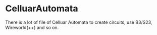 # CelluarAutomata
There is a lot of file of Celluar Automata to create circuits, use B3/S23, Wireworld(++) and so on.

